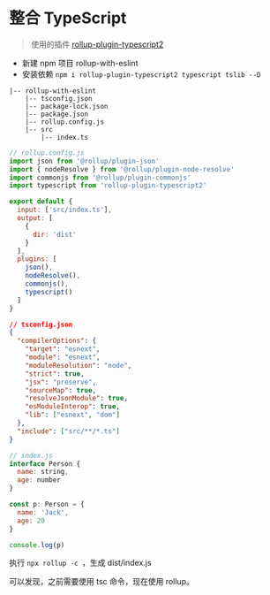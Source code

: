 # 整合 TypeScript

> 使用的插件 [rollup-plugin-typescript2](https://github.com/rollup/plugins/tree/master/packages/node-resolve)

- 新建 npm 项目 rollup-with-eslint
- 安装依赖 `npm i rollup-plugin-typescript2 typescript tslib --D`

```
|-- rollup-with-eslint
    |-- tsconfig.json
    |-- package-lock.json
    |-- package.json
    |-- rollup.config.js
    |-- src
        |-- index.ts
```

```js
// rollup.config.js
import json from '@rollup/plugin-json'
import { nodeResolve } from '@rollup/plugin-node-resolve'
import commonjs from '@rollup/plugin-commonjs'
import typescript from 'rollup-plugin-typescript2'

export default {
  input: ['src/index.ts'],
  output: [
    {
      dir: 'dist'
    }
  ],
  plugins: [
    json(),
    nodeResolve(),
    commonjs(),
    typescript()
  ]
}

```

```json
// tsconfig.json
{
  "compilerOptions": {
    "target": "esnext",
    "module": "esnext",
    "moduleResolution": "node",
    "strict": true,
    "jsx": "preserve",
    "sourceMap": true,
    "resolveJsonModule": true,
    "esModuleInterop": true,
    "lib": ["esnext", "dom"]
  },
  "include": ["src/**/*.ts"]
}
```

```js
// index.js
interface Person {
  name: string,
  age: number
}

const p: Person = {
  name: 'Jack',
  age: 20
}

console.log(p)
```

执行 `npx rollup -c `，生成 dist/index.js

可以发现，之前需要使用 tsc 命令，现在使用 rollup。
